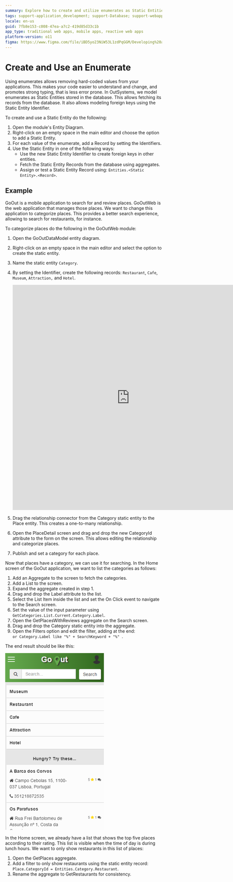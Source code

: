 ```yaml
---
summary: Explore how to create and utilize enumerates as Static Entities in OutSystems 11 (O11) for enhanced application flexibility and strong typing.
tags: support-application_development; support-Database; support-webapps
locale: en-us
guid: 7fb8e153-c008-47ea-a7c2-419d85d33c1b
app_type: traditional web apps, mobile apps, reactive web apps
platform-version: o11
figma: https://www.figma.com/file/iBD5yo23NiW53L1zdPqGGM/Developing%20an%20Application?node-id=159:0
---
```


# Create and Use an Enumerate

Using enumerates allows removing hard-coded values from your applications. This makes your code easier to understand and change, and promotes strong typing, that is less error prone. In OutSystems, we model enumerates as Static Entities stored in the database. This allows fetching its records from the database. It also allows modeling foreign keys using the Static Entity Identifier.

To create and use a Static Entity do the following:

1. Open the module's Entity Diagram.
2. Right-click on an empty space in the main editor and choose the option to add a Static Entity.
3. For each value of the enumerate, add a Record by setting the Identifiers.
4. Use the Static Entity in one of the following ways:
    * Use the new Static Entity Identifier to create foreign keys in other entities.
    * Fetch the Static Entity Records from the database using aggregates.
    * Assign or test a Static Entity Record using: `Entities.<Static Entity>.<Record>`. 


## Example

GoOut is a mobile application to search for and review places. GoOutWeb is the web application that manages those places. We want to change this application to categorize places. This provides a better search experience, allowing to search for restaurants, for instance.

To categorize places do the following in the GoOutWeb module:

1. Open the GoOutDataModel entity diagram.

2. Right-click on an empty space in the main editor and select the option to create the static entity.

3. Name the static entity `Category`.

4. By setting the Identifier, create the following records: `Restaurant`, `Cafe`, `Museum`, `Attraction,` and `Hotel`.

    <iframe src="https://player.vimeo.com/video/973090333" width="750" height="721" frameborder="0" allow="autoplay; fullscreen" allowfullscreen="">Video showing the process of adding records to a Static Entity in OutSystems.</iframe>

5. Drag the relationship connector from the Category static entity to the Place entity. This creates a one-to-many relationship.

6. Open the PlaceDetail screen and drag and drop the new CategoryId attribute to the form on the screen. This allows editing the relationship and categorize places.

7. Publish and set a category for each place.

Now that places have a category, we can use it for searching. In the Home screen of the GoOut application, we want to list the categories as follows:

1. Add an Aggregate to the screen to fetch the categories.
2. Add a List to the screen.
3. Expand the aggregate created in step 1.
4. Drag and drop the Label attribute to the list.
5. Select the List Item inside the list and set the On Click event to navigate to the Search screen.
6. Set the value of the input parameter using `GetCategories.List.Current.Category.Label`.
7. Open the GetPlacesWithReviews aggregate on the Search screen.
8. Drag and drop the Category static entity into the aggregate.
9. Open the Filters option and edit the filter, adding at the end:  
`or Category.Label like "%" + SearchKeyword + "%" `.

The end result should be like this:

![Screenshot of the GoOut application's Home screen displaying a list of categories including Restaurant, Cafe, Museum, Attraction, and Hotel for user selection.](images/categories-list.png "Categories List in GoOut Application")

In the Home screen, we already have a list that shows the top five places according to their rating. This list is visible when the time of day is during lunch hours. We want to only show restaurants in this list of places:

1. Open the GetPlaces aggregate.
2. Add a filter to only show restaurants using the static entity record: `Place.CategoryId = Entities.Category.Restaurant`.
3. Rename the aggregate to GetRestaurants for consistency.
